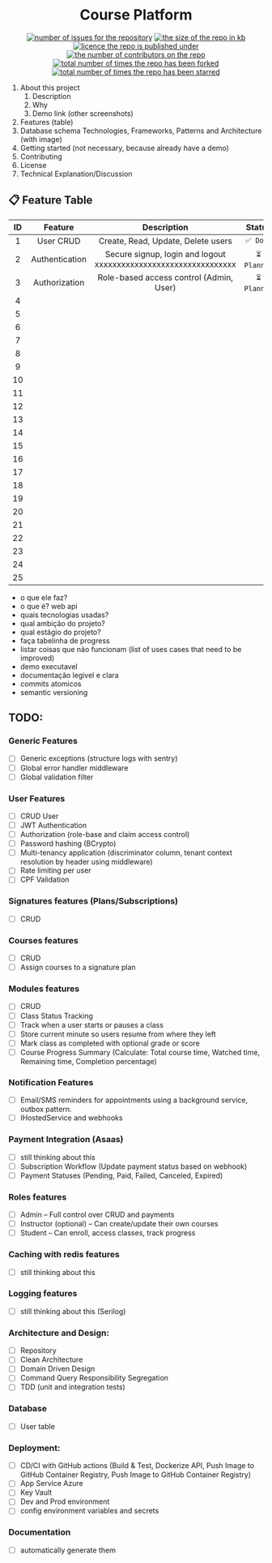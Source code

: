 <h1 align="center">
Course Platform</h1>
<p align="center">
  <a href="https://github.com/marcuscfarias/course-platform/issues"><img alt="number of issues for the repository" src="https://img.shields.io/github/issues/marcuscfarias/course-platform?color=red&label=Issues&style=for-the-badge" target="_blank" /></a>
  <a href="https://github.com/marcuscfarias/course-platform"><img alt="the size of the repo in kb" src="https://img.shields.io/github/repo-size/marcuscfarias/course-platform?color=orange&label=Repo-Size&style=for-the-badge" target="_blank" /></a>
  <a href="https://opensource.org/licenses/MIT"><img alt="licence the repo is published under" src="https://img.shields.io/badge/License-MIT-yellow?style=for-the-badge" target="_blank" /></a>
 <a href="https://github.com/marcuscfarias/course-platform/graphs/contributors"><img alt="the number of contributors on the repo" src="https://img.shields.io/github/contributors/marcuscfarias/course-platform?color=brightgreen&label=Contributors&style=for-the-badge" target="_blank" /></a>
  <a href="https://github.com/marcuscfarias/course-platform/network/members"><img alt="total number of times the repo has been forked" src="https://img.shields.io/github/forks/marcuscfarias/course-platform?color=blue&label=Forks&style=for-the-badge" target="_blank" /></a>
  <a href="https://github.com/marcuscfarias/course-platform/stargazers"><img alt="total number of times the repo has been starred" src="https://img.shields.io/github/stars/marcuscfarias/course-platform?color=blueviolet&label=Stars&style=for-the-badge" target="_blank" /></a>
</p>

1. About this project
   1. Description
   2. Why
   3. Demo link (other screenshots)
2. Features (table)
3. Database schema
Technologies, Frameworks, Patterns and Architecture (with image)
4. Getting started (not necessary, because already have a demo)
5. Contributing
6. License
7. Technical Explanation/Discussion

## 📋 Feature Table

| ID | Feature        |                            Description                             |  Status   |
|:--:|:--------------:|:------------------------------------------------------------------:|:---------:|
| 1  | User CRUD      |                 Create, Read, Update, Delete users                 | `✅ Done`  |
| 2  | Authentication | Secure signup, login and logout   xxxxxxxxxxxxxxxxxxxxxxxxxxxxxxxx | `⏳ Planned` |
| 3  | Authorization  |              Role-based access control (Admin, User)               | `⏳ Planned` |
| 4  |                |                                                                    |             |
| 5  |                |                                                                    |             |
| 6  |                |                                                                    |             |
| 7  |                |                                                                    |             |
| 8  |                |                                                                    |             |
| 9  |                |                                                                    |             |
| 10 |                |                                                                    |             |
| 11 |                |                                                                    |             |
| 12 |                |                                                                    |             |
| 13 |                |                                                                    |             |
| 14 |                |                                                                    |             |
| 15 |                |                                                                    |             |
| 16 |                |                                                                    |             |
| 17 |                |                                                                    |             |
| 18 |                |                                                                    |             |
| 19 |                |                                                                    |             |
| 20 |                |                                                                    |             |
| 21 |                |                                                                    |             |
| 22 |                |                                                                    |             |
| 23 |                |                                                                    |             |
| 24 |                |                                                                    |             |
| 25 |                |                                                                    |             |

- o que ele faz?
- o que é? web api
- quais tecnologias usadas?
- qual ambição do projeto?
- qual estágio do projeto?
- faça tabelinha de progress
- listar coisas que não funcionam (list of uses cases that need to be improved)
- demo executavel
- documentação legivel e clara
- commits atomicos
- semantic versioning

## TODO:
### Generic Features
- [ ] Generic exceptions (structure logs with sentry)
- [ ] Global error handler middleware
- [ ] Global validation filter

### User Features
- [ ] CRUD User
- [ ] JWT Authentication
- [ ] Authorization (role-base and claim access control)
- [ ] Password hashing (BCrypto)
- [ ] Multi-tenancy application (discriminator column, tenant context resolution by header using middleware)
- [ ] Rate limiting per user
- [ ] CPF Validation

### Signatures features (Plans/Subscriptions)
- [ ] CRUD

### Courses features
- [ ] CRUD
- [ ] Assign courses to a signature plan

### Modules features
- [ ] CRUD
- [ ] Class Status Tracking
- [ ] Track when a user starts or pauses a class
- [ ] Store current minute so users resume from where they left
- [ ] Mark class as completed with optional grade or score
- [ ] Course Progress Summary (Calculate: Total course time, Watched time, Remaining time, Completion percentage)

### Notification Features 
- [ ] Email/SMS reminders for appointments using a background service, outbox pattern.
- [ ] IHostedService and webhooks

### Payment Integration (Asaas)
- [ ] still thinking about this
- [ ] Subscription Workflow (Update payment status based on webhook)
- [ ] Payment Statuses (Pending, Paid, Failed, Canceled, Expired)

### Roles features
- [ ] Admin – Full control over CRUD and payments
- [ ] Instructor (optional) – Can create/update their own courses
- [ ] Student – Can enroll, access classes, track progress

### Caching with redis features
- [ ] still thinking about this

### Logging features
- [ ] still thinking about this (Serilog)

### Architecture and Design:
- [ ] Repository
- [ ] Clean Architecture 
- [ ] Domain Driven Design
- [ ] Command Query Responsibility Segregation
- [ ] TDD (unit and integration tests)

### Database
- [ ] User table
  
### Deployment:
- [ ] CD/CI with GitHub actions (Build & Test, Dockerize API, Push Image to GitHub Container Registry, Push Image to GitHub Container Registry)
- [ ] App Service Azure
- [ ] Key Vault
- [ ] Dev and Prod environment
- [ ] config environment variables and secrets

### Documentation
- [ ] automatically generate them
